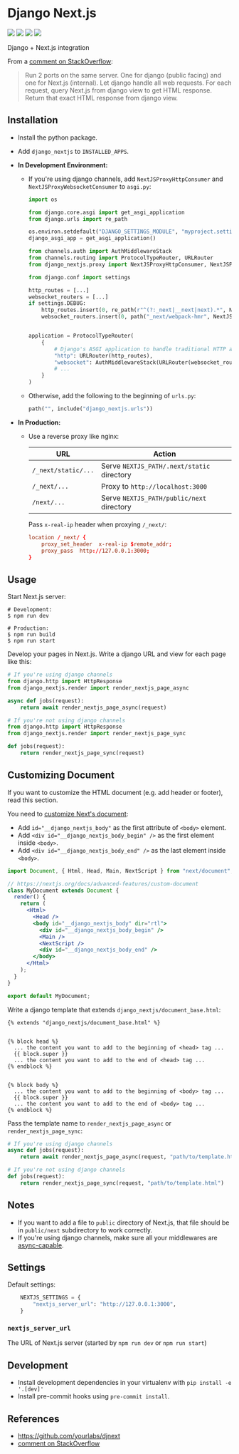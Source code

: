 # Django Next.js

[![](https://img.shields.io/pypi/v/django-nextjs.svg)](https://pypi.python.org/pypi/django-nextjs/)
[![](https://github.com/QueraTeam/django-nextjs/workflows/Tests/badge.svg)](https://github.com/QueraTeam/django-nextjs/actions)
[![](https://img.shields.io/github/license/QueraTeam/django-nextjs.svg)](https://github.com/QueraTeam/django-nextjs/blob/master/LICENSE)
[![](https://img.shields.io/badge/code%20style-black-000000.svg)](https://github.com/psf/black)

Django + Next.js integration

From a [comment on StackOverflow]:

> Run 2 ports on the same server. One for django (public facing)
> and one for Next.js (internal).
> Let django handle all web requests.
> For each request, query Next.js from django view to get HTML response.
> Return that exact HTML response from django view.

## Installation

- Install the python package.
- Add `django_nextjs` to `INSTALLED_APPS`.

- **In Development Environment:**

  - If you're using django channels, add `NextJSProxyHttpConsumer` and `NextJSProxyWebsocketConsumer` to `asgi.py`:

    ```python
    import os

    from django.core.asgi import get_asgi_application
    from django.urls import re_path

    os.environ.setdefault("DJANGO_SETTINGS_MODULE", "myproject.settings")
    django_asgi_app = get_asgi_application()

    from channels.auth import AuthMiddlewareStack
    from channels.routing import ProtocolTypeRouter, URLRouter
    from django_nextjs.proxy import NextJSProxyHttpConsumer, NextJSProxyWebsocketConsumer

    from django.conf import settings

    http_routes = [...]
    websocket_routers = [...]
    if settings.DEBUG:
        http_routes.insert(0, re_path(r"^(?:_next|__next|next).*", NextJSProxyHttpConsumer.as_asgi()))
        websocket_routers.insert(0, path("_next/webpack-hmr", NextJSProxyWebsocketConsumer.as_asgi()))


    application = ProtocolTypeRouter(
        {
            # Django's ASGI application to handle traditional HTTP and websocket requests.
            "http": URLRouter(http_routes),
            "websocket": AuthMiddlewareStack(URLRouter(websocket_routers)),
            # ...
        }
    )
    ```

  - Otherwise, add the following to the beginning of `urls.py`:

    ```python
    path("", include("django_nextjs.urls"))
    ```

- **In Production:**

  - Use a reverse proxy like nginx:

    | URL                 | Action                                     |
    | ------------------- | ------------------------------------------ |
    | `/_next/static/...` | Serve `NEXTJS_PATH/.next/static` directory |
    | `/_next/...`        | Proxy to `http://localhost:3000`           |
    | `/next/...`         | Serve `NEXTJS_PATH/public/next` directory  |

    Pass `x-real-ip` header when proxying `/_next/`:

    ```conf
    location /_next/ {
        proxy_set_header  x-real-ip $remote_addr;
        proxy_pass  http://127.0.0.1:3000;
    }
    ```

## Usage

Start Next.js server:

```shell
# Development:
$ npm run dev

# Production:
$ npm run build
$ npm run start
```

Develop your pages in Next.js.
Write a django URL and view for each page like this:

```python
# If you're using django channels
from django.http import HttpResponse
from django_nextjs.render import render_nextjs_page_async

async def jobs(request):
    return await render_nextjs_page_async(request)
```

```python
# If you're not using django channels
from django.http import HttpResponse
from django_nextjs.render import render_nextjs_page_sync

def jobs(request):
    return render_nextjs_page_sync(request)
```

## Customizing Document

If you want to customize the HTML document (e.g. add header or footer), read this section.

You need to [customize Next's document]:

- Add `id="__django_nextjs_body"` as the first attribute of `<body>` element.
- Add `<div id="__django_nextjs_body_begin" />` as the first element inside `<body>`.
- Add `<div id="__django_nextjs_body_end" />` as the last element inside `<body>`.

```jsx
import Document, { Html, Head, Main, NextScript } from "next/document";

// https://nextjs.org/docs/advanced-features/custom-document
class MyDocument extends Document {
  render() {
    return (
      <Html>
        <Head />
        <body id="__django_nextjs_body" dir="rtl">
          <div id="__django_nextjs_body_begin" />
          <Main />
          <NextScript />
          <div id="__django_nextjs_body_end" />
        </body>
      </Html>
    );
  }
}

export default MyDocument;
```

Write a django template that extends `django_nextjs/document_base.html`:

```django
{% extends "django_nextjs/document_base.html" %}


{% block head %}
  ... the content you want to add to the beginning of <head> tag ...
  {{ block.super }}
  ... the content you want to add to the end of <head> tag ...
{% endblock %}


{% block body %}
  ... the content you want to add to the beginning of <body> tag ...
  {{ block.super }}
  ... the content you want to add to the end of <body> tag ...
{% endblock %}
```

Pass the template name to `render_nextjs_page_async` or `render_nextjs_page_sync`:

```python
# If you're using django channels
async def jobs(request):
    return await render_nextjs_page_async(request, "path/to/template.html")
```

```python
# If you're not using django channels
def jobs(request):
    return render_nextjs_page_sync(request, "path/to/template.html")
```

## Notes

- If you want to add a file to `public` directory of Next.js,
  that file should be in `public/next` subdirectory to work correctly.
- If you're using django channels, make sure all your middlewares are
  [async-capable](https://docs.djangoproject.com/en/3.1/topics/http/middleware/#asynchronous-support).

## Settings

Default settings:

```python
    NEXTJS_SETTINGS = {
        "nextjs_server_url": "http://127.0.0.1:3000",
    }
```

### `nextjs_server_url`

The URL of Next.js server (started by `npm run dev` or `npm run start`)

## Development

- Install development dependencies in your virtualenv with `pip install -e '.[dev]'`
- Install pre-commit hooks using `pre-commit install`.

## References

- https://github.com/yourlabs/djnext
- [comment on StackOverflow]

[comment on stackoverflow]: https://stackoverflow.com/questions/54252943/is-there-a-way-to-integrate-django-with-next-js#comment110078700_54252943
[customize next's document]: https://nextjs.org/docs/advanced-features/custom-document
